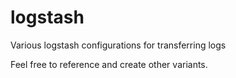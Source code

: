 # logstash
Various logstash configurations for transferring logs

Feel free to reference and create other variants.
